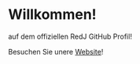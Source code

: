 # Willkommen!

auf dem offiziellen RedJ GitHub Profil!

Besuchen Sie unere [Website](https://www.redj.me/)!
